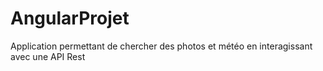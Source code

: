 # AngularProjet
Application permettant de chercher des photos  et météo en interagissant avec une API Rest 
